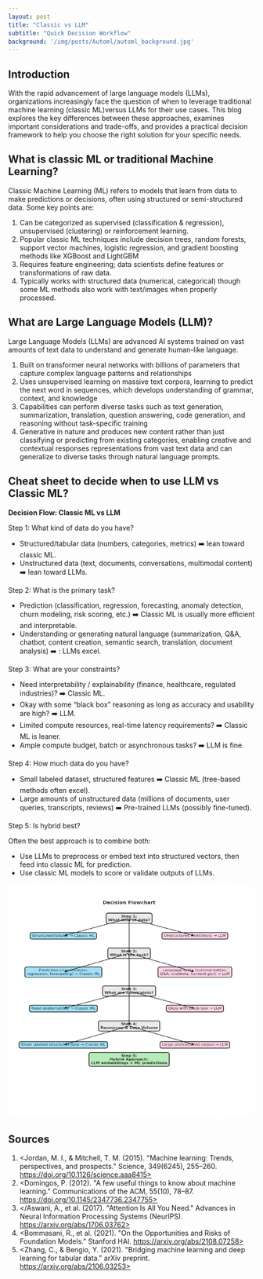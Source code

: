 ```yaml
---
layout: post
title: "Classic vs LLM"
subtitle: "Quick Decision Workflow"
background: '/img/posts/Automl/automl_background.jpg'
---
```

## Introduction
With the rapid advancement of large language models (LLMs), organizations increasingly face the question of when to leverage traditional machine learning (classic ML)versus LLMs for their use cases. This blog explores the key differences between these approaches, examines important considerations and trade-offs, and provides a practical decision framework to help you choose the right solution for your specific needs.

## What is classic ML or traditional Machine Learning?
Classic Machine Learning (ML) refers to models that learn from data to make predictions or decisions, often using structured or semi-structured data. Some key points are:
1. Can be categorized as supervised (classification & regression), unsupervised (clustering) or reinforcement learning.
2. Popular classic ML techniques include decision trees, random forests, support vector machines, logistic regression, and gradient boosting methods like XGBoost and LightGBM
3. Requires feature engineering; data scientists define features or transformations of raw data.
4. Typically works with structured data (numerical, categorical) though some ML methods also work with text/images when properly processed.

## What are Large Language Models (LLM)?
Large Language Models (LLMs) are advanced AI systems trained on vast amounts of text data to understand and generate human-like language.
1. Built on transformer neural networks with billions of parameters that capture complex language patterns and relationships
2. Uses unsupervised learning on massive text corpora, learning to predict the next word in sequences, which develops understanding of grammar, context, and knowledge
3. Capabilities can perform diverse tasks such as text generation, summarization, translation, question answering, code generation, and reasoning without task-specific training
4. Generative in nature and produces new content rather than just classifying or predicting from existing categories, enabling creative and contextual responses
representations from vast text data and can generalize to diverse tasks through natural language prompts.

## Cheat sheet to decide when to use LLM vs Classic ML?

**Decision Flow: Classic ML vs LLM**

Step 1: What kind of data do you have?
* Structured/tabular data (numbers, categories, metrics) :arrow_right: lean toward classic ML.
* Unstructured data (text, documents, conversations, multimodal content) :arrow_right: lean toward LLMs.
 
Step 2: What is the primary task?
* Prediction (classification, regression, forecasting, anomaly detection, churn modeling, risk scoring, etc.) :arrow_right: Classic ML is usually more efficient and interpretable.
* Understanding or generating natural language (summarization, Q&A, chatbot, content creation, semantic search, translation, document analysis) :arrow_right: : LLMs excel.
 
Step 3: What are your constraints?
* Need interpretability / explainability (finance, healthcare, regulated industries)? :arrow_right: Classic ML.
* Okay with some “black box” reasoning as long as accuracy and usability are high? :arrow_right: LLM.
* Limited compute resources, real-time latency requirements? :arrow_right: Classic ML is leaner.
* Ample compute budget, batch or asynchronous tasks? :arrow_right: LLM is fine.
 
Step 4: How much data do you have?
* Small labeled dataset, structured features :arrow_right: Classic ML (tree-based methods often excel).
* Large amounts of unstructured data (millions of documents, user queries, transcripts, reviews) :arrow_right: Pre-trained LLMs (possibly fine-tuned).
 
Step 5: Is hybrid best?

Often the best approach is to combine both:
* Use LLMs to preprocess or embed text into structured vectors, then feed into classic ML for prediction.
* Use classic ML models to score or validate outputs of LLMs.

![Decision Workflow](/img/posts/ClassicMLLLM/Picture1.png)


## Sources
1. <Jordan, M. I., & Mitchell, T. M. (2015). "Machine learning: Trends, perspectives, and prospects." Science, 349(6245), 255–260. https://doi.org/10.1126/science.aaa8415>
2. <Domingos, P. (2012). "A few useful things to know about machine learning." Communications of the ACM, 55(10), 78–87. https://doi.org/10.1145/2347736.2347755>
3. </Aswani, A., et al. (2017). "Attention Is All You Need." Advances in Neural Information Processing Systems (NeurIPS). https://arxiv.org/abs/1706.03762>
4. <Bommasani, R., et al. (2021). "On the Opportunities and Risks of Foundation Models." Stanford HAI. https://arxiv.org/abs/2108.07258>
5. <Zhang, C., & Bengio, Y. (2021). "Bridging machine learning and deep learning for tabular data." arXiv preprint. https://arxiv.org/abs/2106.03253>